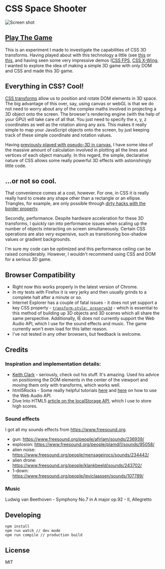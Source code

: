 # CSS Space Shooter

![Screen shot](https://raw.githubusercontent.com/michaelbromley/css-space-shooter/master/assets/images/screenshot-02.jpg "Screen shot")

## [Play The Game](https://www.michaelbromley.co.uk/experiments/css-space-shooter/)

This is an experiment I made to investigate the capabilities of CSS 3D transforms.
Having played about with this technology a little (see [this](https://www.michaelbromley.co.uk/experiments/css-3d-butterfly/) or [this](http://www.michaelbromley.co.uk/horizonal/demo/),
and having seen some very impressive demos ([CSS FPS](http://www.keithclark.co.uk/labs/css-fps/), [CSS X-Wing](http://codepen.io/juliangarnier/details/hzDAF),
I wanted to explore the idea of making a simple 3D game with only DOM and CSS and made this 3D game.

## Everything in CSS? Cool!

[CSS transforms](https://developer.mozilla.org/en-US/docs/Web/Guide/CSS/Using_CSS_transforms) allow us to position and rotate DOM elements in 3D space. The big advantage of this over, say, using canvas or webGL is that we do not need to
worry about any of the complex maths involved in projecting a 3D object onto the screen. The browser's rendering engine (with the help of your GPU) will take care of all
that. You just need to specify the x, y, z coordinates as well as the rotation along any axis. This makes it really simple to map your JavaScript objects onto the
screen, by just keeping track of these simple coordinate and rotation values.

Having [previously played with pseudo-3D in canvas](https://www.michaelbromley.co.uk/experiments/soundcloud-vis/#muse/undisclosed-desires), I have some idea
of the massive amount of calculation involved in plotting all the lines and vertices of each
object manually. In this regard, the simple, declarative nature of CSS allows some really powerful 3D effects with astonishingly little code.

## ...or not so cool.

That convenience comes at a cost, however. For one, in CSS it is really really hard to create any shape other than a rectangle or an ellipse. Triangles, for example, are
only possible through [dirty hacks with the border property](http://davidwalsh.name/css-triangles).

Secondly, performance. Despite hardware acceleration for these 3D transforms, I quickly ran into performance issues when scaling up the number of objects
 interacting on screen simultaneously. Certain CSS operations are also *very* expensive, such as transitioning box-shadow values or gradient backgrounds.

I'm sure my code can be optimized and this performance ceiling can be raised considerably. However, I wouldn't recommend using CSS and DOM for a serious 3D game.

## Browser Compatibility

* Right now this works properly in the latest version of Chrome.
* In my tests with Firefox it is very jerky and then usually grinds to a complete halt after a minute or so.
* Internet Explorer has a couple of fatal issues - it does not yet support a key CSS property - [`transform-style: preserve3d`](https://developer.mozilla.org/en-US/docs/Web/CSS/transform-style#Browser_compatibility) -
which is essential to this method of building up 3D objects and 3D scenes which all share the same perspective. Additionally, IE does not currently support the
Web Audio API, which I use for the sound effects and music. The game currently won't even load for this latter reason.
* I've not tested in any other browsers, but feedback is welcome.

## Credits

### Inspiration and implementation details:

* [Keith Clark](http://www.keithclark.co.uk/) - seriously, check out his stuff. It's amazing. Used his advice on positioning the DOM elements in the center of the viewport and moving them only
with transforms, which works well.
* html5Rocks - Some really helpful tutorials [here](http://www.html5rocks.com/en/tutorials/webaudio/games/) and [here](http://www.html5rocks.com/en/tutorials/webaudio/intro/)
 on how to use the Web Audio API.
* Dive Into HTML5 [article on the localStorage API](http://diveintohtml5.info/storage.html), which I use to store high scores.

### Sound effects

I got all my sounds effects from https://www.freesound.org.

* gun: https://www.freesound.org/people/afirlam/sounds/236939/
* explosion: https://www.freesound.org/people/plamdi1/sounds/95058/
* alien noise: https://www.freesound.org/people/mensageirocs/sounds/234442/
* alien drone: https://www.freesound.org/people/klankbeeld/sounds/243702/
* 1-down: https://www.freesound.org/people/leviclaassen/sounds/107789/

### Music

Ludwig van Beethoven - Symphony No.7 in A major op.92 - II, Allegretto


## Developing

```
npm install
npm run watch // dev mode 
npm run compile // production build
```

## License

MIT
